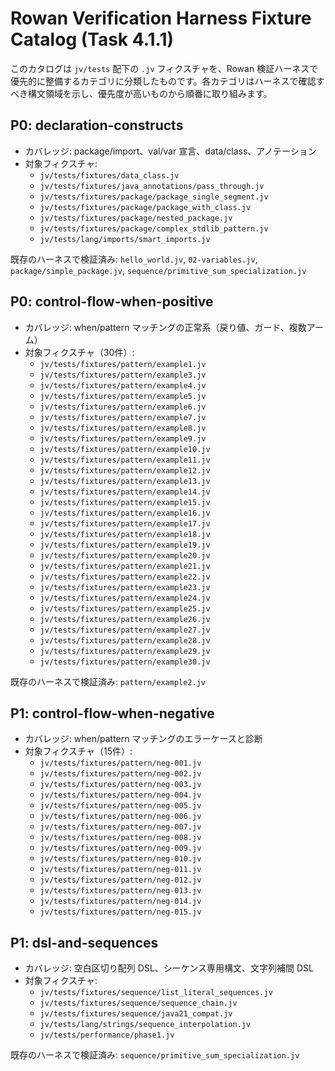 # Rowan Verification Harness Fixture Catalog (Task 4.1.1)

このカタログは `jv/tests` 配下の `.jv` フィクスチャを、Rowan 検証ハーネスで優先的に整備するカテゴリに分類したものです。各カテゴリはハーネスで確認すべき構文領域を示し、優先度が高いものから順番に取り組みます。

## P0: declaration-constructs
- カバレッジ: package/import、val/var 宣言、data/class、アノテーション
- 対象フィクスチャ:
  - `jv/tests/fixtures/data_class.jv`
  - `jv/tests/fixtures/java_annotations/pass_through.jv`
  - `jv/tests/fixtures/package/package_single_segment.jv`
  - `jv/tests/fixtures/package/package_with_class.jv`
  - `jv/tests/fixtures/package/nested_package.jv`
  - `jv/tests/fixtures/package/complex_stdlib_pattern.jv`
  - `jv/tests/lang/imports/smart_imports.jv`

既存のハーネスで検証済み: `hello_world.jv`, `02-variables.jv`, `package/simple_package.jv`, `sequence/primitive_sum_specialization.jv`

## P0: control-flow-when-positive
- カバレッジ: when/pattern マッチングの正常系（戻り値、ガード、複数アーム）
- 対象フィクスチャ（30件）:
  - `jv/tests/fixtures/pattern/example1.jv`
  - `jv/tests/fixtures/pattern/example3.jv`
  - `jv/tests/fixtures/pattern/example4.jv`
  - `jv/tests/fixtures/pattern/example5.jv`
  - `jv/tests/fixtures/pattern/example6.jv`
  - `jv/tests/fixtures/pattern/example7.jv`
  - `jv/tests/fixtures/pattern/example8.jv`
  - `jv/tests/fixtures/pattern/example9.jv`
  - `jv/tests/fixtures/pattern/example10.jv`
  - `jv/tests/fixtures/pattern/example11.jv`
  - `jv/tests/fixtures/pattern/example12.jv`
  - `jv/tests/fixtures/pattern/example13.jv`
  - `jv/tests/fixtures/pattern/example14.jv`
  - `jv/tests/fixtures/pattern/example15.jv`
  - `jv/tests/fixtures/pattern/example16.jv`
  - `jv/tests/fixtures/pattern/example17.jv`
  - `jv/tests/fixtures/pattern/example18.jv`
  - `jv/tests/fixtures/pattern/example19.jv`
  - `jv/tests/fixtures/pattern/example20.jv`
  - `jv/tests/fixtures/pattern/example21.jv`
  - `jv/tests/fixtures/pattern/example22.jv`
  - `jv/tests/fixtures/pattern/example23.jv`
  - `jv/tests/fixtures/pattern/example24.jv`
  - `jv/tests/fixtures/pattern/example25.jv`
  - `jv/tests/fixtures/pattern/example26.jv`
  - `jv/tests/fixtures/pattern/example27.jv`
  - `jv/tests/fixtures/pattern/example28.jv`
  - `jv/tests/fixtures/pattern/example29.jv`
  - `jv/tests/fixtures/pattern/example30.jv`

既存のハーネスで検証済み: `pattern/example2.jv`

## P1: control-flow-when-negative
- カバレッジ: when/pattern マッチングのエラーケースと診断
- 対象フィクスチャ（15件）:
  - `jv/tests/fixtures/pattern/neg-001.jv`
  - `jv/tests/fixtures/pattern/neg-002.jv`
  - `jv/tests/fixtures/pattern/neg-003.jv`
  - `jv/tests/fixtures/pattern/neg-004.jv`
  - `jv/tests/fixtures/pattern/neg-005.jv`
  - `jv/tests/fixtures/pattern/neg-006.jv`
  - `jv/tests/fixtures/pattern/neg-007.jv`
  - `jv/tests/fixtures/pattern/neg-008.jv`
  - `jv/tests/fixtures/pattern/neg-009.jv`
  - `jv/tests/fixtures/pattern/neg-010.jv`
  - `jv/tests/fixtures/pattern/neg-011.jv`
  - `jv/tests/fixtures/pattern/neg-012.jv`
  - `jv/tests/fixtures/pattern/neg-013.jv`
  - `jv/tests/fixtures/pattern/neg-014.jv`
  - `jv/tests/fixtures/pattern/neg-015.jv`

## P1: dsl-and-sequences
- カバレッジ: 空白区切り配列 DSL、シーケンス専用構文、文字列補間 DSL
- 対象フィクスチャ:
  - `jv/tests/fixtures/sequence/list_literal_sequences.jv`
  - `jv/tests/fixtures/sequence/sequence_chain.jv`
  - `jv/tests/fixtures/sequence/java21_compat.jv`
  - `jv/tests/lang/strings/sequence_interpolation.jv`
  - `jv/tests/performance/phase1.jv`

既存のハーネスで検証済み: `sequence/primitive_sum_specialization.jv`
